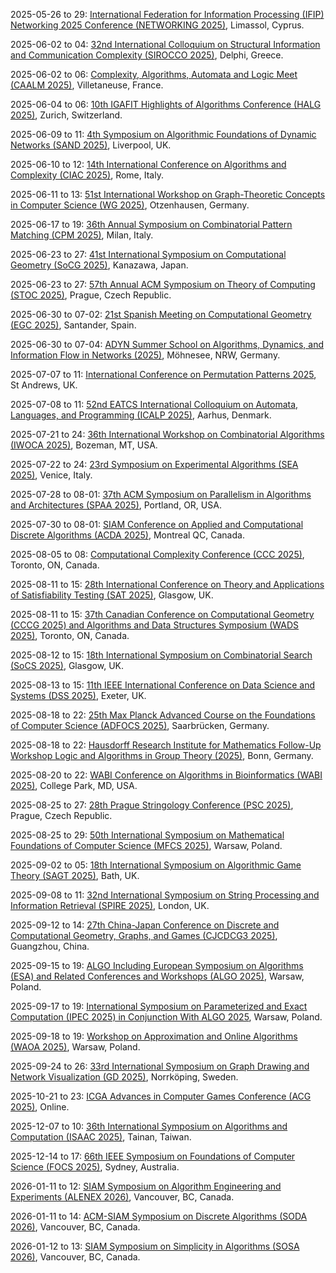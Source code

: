 2025-05-26 to 29: [International Federation for Information Processing (IFIP) Networking 2025 Conference (NETWORKING 2025)](https://networking.ifip.org/2025/ "NETWORKING 2025 explores network science, focusing on algorithmic design, network optimization, and performance analysis. Topics include routing protocols, network security, and graph-based models, with applications in 5G and IoT, emphasizing computational approaches to network efficiency."), Limassol, Cyprus.

2025-06-02 to 04: [32nd International Colloquium on Structural Information and Communication Complexity (SIROCCO 2025)](https://www.torontomu.ca/sirocco-2025/ "SIROCCO 2025 explores structural information and communication complexity, focusing on distributed algorithms, network topologies, and graph theory. Topics include message-passing models, fault tolerance, and applications in distributed computing, emphasizing theoretical computational efficiency."), Delphi, Greece.

2025-06-02 to 06: [Complexity, Algorithms, Automata and Logic Meet (CAALM 2025)](https://caalm-2025.sciencesconf.org "CAALM 2025 explores complexity, algorithms, automata, and logic, focusing on computational complexity, formal languages, and verification. Topics include automata theory, parameterized algorithms, and applications in software verification, emphasizing theoretical foundations of computational systems."), Villetaneuse, France.

2025-06-04 to 06: [10th IGAFIT Highlights of Algorithms Conference (HALG 2025)](https://2025.highlightsofalgorithms.org/ "HALG 2025 focuses on algorithmic advancements, covering graph algorithms, approximation algorithms, and computational complexity. Topics include online algorithms, distributed computing, and applications in optimization and data science, emphasizing cutting-edge theoretical algorithmic research."), Zurich, Switzerland.

2025-06-09 to 11: [4th Symposium on Algorithmic Foundations of Dynamic Networks (SAND 2025)](https://sand2025.csc.liv.ac.uk/ "SAND 2025 focuses on algorithmic foundations of dynamic networks, covering temporal graphs, network dynamics, and distributed algorithms. Topics include routing in evolving networks, dynamic graph algorithms, and applications in mobile networks, emphasizing computational network theory."), Liverpool, UK.

2025-06-10 to 12: [14th International Conference on Algorithms and Complexity (CIAC 2025)](https://easyconferences.eu/ciac2025/ "CIAC 2025 focuses on algorithms and complexity, covering graph algorithms, approximation algorithms, and computational complexity. Topics include parameterized complexity, algorithmic game theory, and applications in optimization, emphasizing theoretical advancements in algorithm design."), Rome, Italy.

2025-06-11 to 13: [51st International Workshop on Graph-Theoretic Concepts in Computer Science (WG 2025)](https://algo.uni-trier.de/wg2025/ "WG 2025 focuses on graph-theoretic concepts, covering graph algorithms, structural graph theory, and computational complexity. Topics include graph coloring, network flows, and applications in bioinformatics and networks, emphasizing theoretical graph-based computational methods."), Otzenhausen, Germany.

2025-06-17 to 19: [36th Annual Symposium on Combinatorial Pattern Matching (CPM 2025)](https://cpm2025.pangenome.eu "CPM 2025 focuses on combinatorial pattern matching, covering string algorithms, sequence analysis, and computational biology. Topics include suffix trees, pattern discovery, and applications in genomics and text processing, emphasizing efficient algorithmic techniques for pattern matching."), Milan, Italy.

2025-06-23 to 27: [41st International Symposium on Computational Geometry (SoCG 2025)](https://socg25.github.io/socg.html "SoCG 2025 explores computational geometry, covering algorithms for geometric structures, shape analysis, and motion planning. Topics include Voronoi diagrams, geometric optimization, and applications in robotics and graphics, emphasizing theoretical and practical geometric computing."), Kanazawa, Japan.

2025-06-23 to 27: [57th Annual ACM Symposium on Theory of Computing (STOC 2025)](https://acm-stoc.org/stoc2025/ "STOC 2025 focuses on theoretical computer science, covering algorithms, complexity, and cryptography. Topics include randomized algorithms, quantum computing, and computational learning theory, emphasizing foundational theoretical advancements with applications in computing and AI."), Prague, Czech Republic.

2025-06-30 to 07-02: [21st Spanish Meeting on Computational Geometry (EGC 2025)](https://egc2025.unican.es "EGC 2025 focuses on computational geometry, covering geometric algorithms, shape analysis, and spatial data structures. Topics include computational topology, geometric optimization, and applications in GIS and robotics, emphasizing theoretical and applied geometric computing."), Santander, Spain.

2025-06-30 to 07-04: [ADYN Summer School on Algorithms, Dynamics, and Information Flow in Networks (2025)](https://eac.cs.tu-dortmund.de/adyn-summerschool-2025/ "Focuses on algorithms and dynamics in network systems. Topics include information flow, graph algorithms, and applications in social networks, communication systems, and data science."), Möhnesee, NRW, Germany.

2025-07-07 to 11: [International Conference on Permutation Patterns 2025](https://sites.cs.st-andrews.ac.uk/pp25/ "This conference explores permutation patterns, covering combinatorial algorithms, pattern avoidance, and permutation statistics. Topics include applications in computational biology, coding theory, and discrete mathematics, emphasizing theoretical and algorithmic advances in permutation-based combinatorics."), St Andrews, UK.

2025-07-08 to 11: [52nd EATCS International Colloquium on Automata, Languages, and Programming (ICALP 2025)](https://conferences.au.dk/icalp2025 "ICALP 2025 explores theoretical computer science, covering automata theory, formal languages, and algorithm design. Topics include complexity, randomized algorithms, and applications in verification and cryptography, emphasizing foundational advances in computational theory and programming."), Aarhus, Denmark.

2025-07-21 to 24: [36th International Workshop on Combinatorial Algorithms (IWOCA 2025)](https://cs.montana.edu/bhz/iwoca2025/ "IWOCA 2025 focuses on combinatorial algorithms, covering graph algorithms, string processing, and optimization. Topics include network analysis, computational biology, and applications in data science, emphasizing efficient algorithmic solutions for combinatorial problems."), Bozeman, MT, USA.

2025-07-22 to 24: [23rd Symposium on Experimental Algorithms (SEA 2025)](https://regindex.github.io/sea2025.github.io "SEA 2025 focuses on experimental algorithms, covering algorithm engineering, data structures, and performance evaluation. Topics include graph algorithms, machine learning optimization, and applications in bioinformatics, emphasizing practical and experimental algorithmic research and implementation."), Venice, Italy.

2025-07-28 to 08-01: [37th ACM Symposium on Parallelism in Algorithms and Architectures (SPAA 2025)](https://spaa.acm.org "SPAA 2025 focuses on parallel algorithms and architectures, covering parallel graph algorithms, scheduling, and distributed computing. Topics include GPU computing, big data analytics, and applications in machine learning, emphasizing scalable parallel computational frameworks."), Portland, OR, USA.

2025-07-30 to 08-01: [SIAM Conference on Applied and Computational Discrete Algorithms (ACDA 2025)](https://www.siam.org/conferences-events/siam-conferences/acda25/ "ACDA 2025 focuses on applied and computational discrete algorithms, covering graph algorithms, combinatorial optimization, and cryptography. Topics include network analysis, bioinformatics, and applications in data science, emphasizing practical and theoretical discrete algorithmic advancements."), Montreal QC, Canada.

2025-08-05 to 08: [Computational Complexity Conference (CCC 2025)](http://fields.utoronto.ca/activities/25-26/CCC2025 "CCC 2025 focuses on computational complexity, covering circuit complexity, proof complexity, and quantum complexity. Topics include applications in cryptography, algorithm design, and theoretical machine learning, emphasizing foundational theoretical advances in computational complexity."), Toronto, ON, Canada.

2025-08-11 to 15: [28th International Conference on Theory and Applications of Satisfiability Testing (SAT 2025)](https://satisfiability.org/SAT25/ "SAT 2025 focuses on satisfiability testing, covering SAT solvers, Boolean optimization, and constraint satisfaction. Topics include applications in verification, cryptography, and AI, emphasizing computational techniques for solving and analyzing satisfiability problems in theoretical computer science."), Glasgow, UK.

2025-08-11 to 15: [37th Canadian Conference on Computational Geometry (CCCG 2025) and Algorithms and Data Structures Symposium (WADS 2025)](https://cccg-wads-2025.eecs.yorku.ca "CCCG/WADS 2025 focuses on computational geometry and algorithms, covering geometric algorithms, data structures, and graph theory. Topics include motion planning, network analysis, and applications in robotics and GIS, emphasizing theoretical and practical algorithmic advancements."), Toronto, ON, Canada.

2025-08-12 to 15: [18th International Symposium on Combinatorial Search (SoCS 2025)](https://socs25.search-conference.org/ "SoCS 2025 focuses on combinatorial search, covering heuristic search, constraint satisfaction, and planning algorithms. Topics include applications in robotics, AI, and scheduling, emphasizing computational techniques for solving complex search problems in theoretical and applied contexts."), Glasgow, UK.

2025-08-13 to 15: [11th IEEE International Conference on Data Science and Systems (DSS 2025)](https://hpcn.exeter.ac.uk/dss2025/ "DSS 2025 focuses on data science and systems, covering big data analytics, machine learning, and distributed computing. Topics include data mining, real-time processing, and applications in healthcare and finance, emphasizing scalable computational systems for data science."), Exeter, UK.

2025-08-18 to 22: [25th Max Planck Advanced Course on the Foundations of Computer Science (ADFOCS 2025)](https://www.mpi-inf.mpg.de/departments/algorithms-complexity/adfocs/2025/ "ADFOCS 2025 focuses on foundational computer science, covering algorithms, complexity theory, and graph theory. Topics include randomized algorithms, computational geometry, and applications in optimization and cryptography, emphasizing theoretical underpinnings of algorithmic design and analysis."), Saarbrücken, Germany.

2025-08-18 to 22: [Hausdorff Research Institute for Mathematics Follow-Up Workshop Logic and Algorithms in Group Theory (2025)](https://www.mathematics.uni-bonn.de/him/programs/follow-up-workshops/2025_08_18 "This workshop focuses on logic and algorithms in group theory, covering computational group theory, algorithmic decidability, and geometric group theory. Topics include applications in cryptography and combinatorial algebra, emphasizing logical and computational approaches to group-theoretic problems."), Bonn, Germany.

2025-08-20 to 22: [WABI Conference on Algorithms in Bioinformatics (WABI 2025)](https://wabiconf.github.io/2025/ "WABI 2025 explores algorithms in bioinformatics, covering sequence analysis, phylogenetics, and protein structure prediction. Topics include machine learning for genomics, graph-based methods, and applications in personalized medicine, emphasizing computational solutions for biological data analysis."), College Park, MD, USA.

2025-08-25 to 27: [28th Prague Stringology Conference (PSC 2025)](https://www.stringology.org/event/2025/ "PSC 2025 explores stringology, covering string algorithms, pattern matching, and text compression. Topics include applications in bioinformatics, data mining, and natural language processing, emphasizing efficient algorithmic solutions for processing and analyzing string-based data."), Prague, Czech Republic.

2025-08-25 to 29: [50th International Symposium on Mathematical Foundations of Computer Science (MFCS 2025)](https://mfcs2025.mimuw.edu.pl "MFCS 2025 focuses on mathematical foundations of computer science, covering algorithms, complexity, and formal methods. Topics include graph theory, automata, and applications in verification and cryptography, emphasizing theoretical advances in computational theory and algorithms."), Warsaw, Poland.

2025-09-02 to 05: [18th International Symposium on Algorithmic Game Theory (SAGT 2025)](https://bath.ac.uk/events/the-18th-international-symposium-on-algorithmic-game-theory/ "SAGT 2025 focuses on algorithmic game theory, covering mechanism design, equilibrium computation, and market algorithms. Topics include applications in economics, network design, and AI, emphasizing theoretical and computational approaches to strategic interactions and game-theoretic modeling."), Bath, UK.

2025-09-08 to 11: [32nd International Symposium on String Processing and Information Retrieval (SPIRE 2025)](https://sites.google.com/view/spire-2025/ "Focuses on string processing and information retrieval. Topics include text algorithms, data compression, and applications in bioinformatics, search engines, and data mining."), London, UK.

2025-09-12 to 14: [27th China-Japan Conference on Discrete and Computational Geometry, Graphs, and Games (CJCDCG3 2025)](https://sokoban.cn/yang/cjcdcggg2025 "CJCDCG3 2025 focuses on discrete and computational geometry, covering graph theory, geometric algorithms, and game theory. Topics include applications in robotics, computer graphics, and network design, emphasizing theoretical and computational advances in geometric and graph-based problems."), Guangzhou, China.

2025-09-15 to 19: [ALGO Including European Symposium on Algorithms (ESA) and Related Conferences and Workshops (ALGO 2025)](https://algo-conference.org/2025/ "ALGO 2025 explores algorithms, covering graph algorithms, approximation algorithms, and computational geometry. Topics include applications in networks, bioinformatics, and machine learning, emphasizing theoretical and practical advancements in algorithm design and analysis for computational problems."), Warsaw, Poland.

2025-09-17 to 19: [International Symposium on Parameterized and Exact Computation (IPEC 2025) in Conjunction With ALGO 2025](https://algo-conference.org/2025/ "IPEC 2025 explores parameterized and exact computation, covering fixed-parameter tractability, exact algorithms, and kernelization. Topics include applications in graph theory, bioinformatics, and optimization, emphasizing computational techniques for solving computationally hard problems efficiently."), Warsaw, Poland.

2025-09-18 to 19: [Workshop on Approximation and Online Algorithms (WAOA 2025)](https://algo-conference.org/2025/waoa/ "WAOA 2025 focuses on approximation and online algorithms, covering competitive analysis, scheduling, and graph algorithms. Topics include applications in resource allocation, network optimization, and machine learning, emphasizing theoretical and practical algorithmic solutions for dynamic problems."), Warsaw, Poland.

2025-09-24 to 26: [33rd International Symposium on Graph Drawing and Network Visualization (GD 2025)](https://graphdrawing.github.io/gd2025/ "GD 2025 focuses on graph drawing and network visualization, covering graph algorithms, layout techniques, and visual analytics. Topics include applications in social networks, bioinformatics, and cybersecurity, emphasizing computational methods for effective network representation and analysis."), Norrköping, Sweden.

2025-10-21 to 23: [ICGA Advances in Computer Games Conference (ACG 2025)](https://icga.org/?page_id=4052 "ACG 2025 focuses on computer games, covering game-playing algorithms, search techniques, and AI strategies. Topics include applications in chess, Go, and video games, emphasizing computational methods and theoretical advancements in algorithmic game design and analysis."), Online.

2025-12-07 to 10: [36th International Symposium on Algorithms and Computation (ISAAC 2025)](https://isaac2025.csie.ncku.edu.tw/ "ISAAC 2025 focuses on algorithms and computation, covering graph algorithms, approximation algorithms, and computational geometry. Topics include applications in networks, bioinformatics, and cryptography, emphasizing theoretical and practical advancements in algorithmic design and analysis."), Tainan, Taiwan.

2025-12-14 to 17: [66th IEEE Symposium on Foundations of Computer Science (FOCS 2025)](https://focs.computer.org/2025/ "FOCS 2025 focuses on computer science foundations, covering algorithms, complexity theory, and cryptography. Topics include applications in graph theory, machine learning, and network security, emphasizing theoretical advancements in computational theory and algorithmic design."), Sydney, Australia.

2026-01-11 to 12: [SIAM Symposium on Algorithm Engineering and Experiments (ALENEX 2026)](https://www.siam.org/conferences-events/siam-conferences/alenex26/ "Focuses on algorithm engineering, combining theoretical design with practical implementation. Topics include data structures, graph algorithms, and experimental evaluation for real-world applications."), Vancouver, BC, Canada.

2026-01-11 to 14: [ACM-SIAM Symposium on Discrete Algorithms (SODA 2026)](https://www.siam.org/conferences-events/siam-conferences/soda26/ "Explores discrete algorithms and their applications. Topics include combinatorial optimization, graph theory, and computational complexity, with emphasis on theoretical advancements."), Vancouver, BC, Canada.

2026-01-12 to 13: [SIAM Symposium on Simplicity in Algorithms (SOSA 2026)](https://www.siam.org/conferences-events/siam-conferences/sosa26/ "Focuses on simple and efficient algorithms for complex problems. Topics include approximation algorithms, randomized methods, and applications in data structures and optimization."), Vancouver, BC, Canada.

